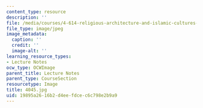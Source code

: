 ```yaml
---
content_type: resource
description: ''
file: /media/courses/4-614-religious-architecture-and-islamic-cultures-fall-2002/19895a2616b2d4eefdcec6c798e2b9a9_4045.jpg
file_type: image/jpeg
image_metadata:
  caption: ''
  credit: ''
  image-alt: ''
learning_resource_types:
- Lecture Notes
ocw_type: OCWImage
parent_title: Lecture Notes
parent_type: CourseSection
resourcetype: Image
title: 4045.jpg
uid: 19895a26-16b2-d4ee-fdce-c6c798e2b9a9
---
```

